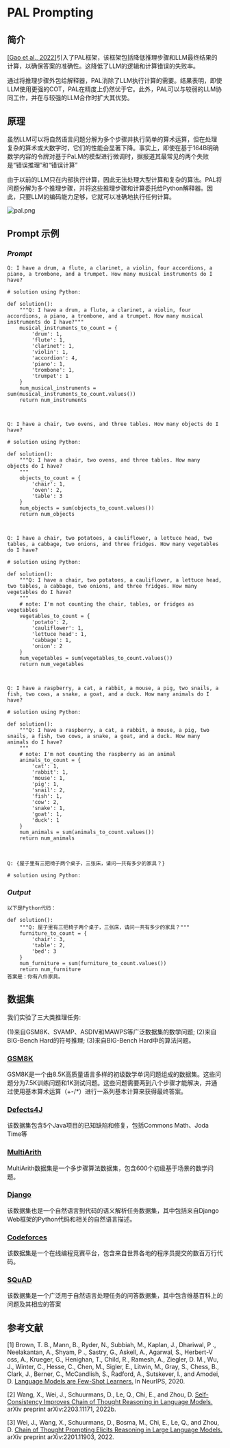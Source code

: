 # **PAL Prompting**

## 简介

[[Gao et al., 2022]](https://arxiv.org/abs/2211.10435)引入了PAL框架，该框架包括降低推理步骤和LLM最终结果的计算，以确保答案的准确性。这降低了LLM的逻辑和计算错误的失败率。

通过将推理步骤外包给解释器，PAL消除了LLM执行计算的需要。结果表明，即使LLM使用更强的COT，PAL在精度上仍然优于它。此外，PAL可以与较弱的LLM协同工作，并在与较强的LLM合作时扩大其优势。


## 原理

虽然LLM可以将自然语言问题分解为多个步骤并执行简单的算术运算，但在处理复杂的算术或大数字时，它们的性能会显著下降。事实上，即使在基于164B明确数学内容的令牌对基于PaLM的模型进行微调时，据报道其最常见的两个失败是“错误推理”和“错误计算”

由于以前的LLM只在内部执行计算，因此无法处理大型计算和复杂的算法。PAL将问题分解为多个推理步骤，并将这些推理步骤和计算委托给Python解释器。因此，只要LLM的编码能力足够，它就可以准确地执行任何计算。

![pal.png](img/pal.png)


## Prompt 示例

### *Prompt*

```
Q: I have a drum, a flute, a clarinet, a violin, four accordions, a piano, a trombone, and a trumpet. How many musical instruments do I have?

# solution using Python:

def solution():
    """Q: I have a drum, a flute, a clarinet, a violin, four accordions, a piano, a trombone, and a trumpet. How many musical instruments do I have?"""
    musical_instruments_to_count = {
        'drum': 1,
        'flute': 1,
        'clarinet': 1,
        'violin': 1,
        'accordion': 4,
        'piano': 1,
        'trombone': 1,
        'trumpet': 1
    }
    num_musical_instruments = sum(musical_instruments_to_count.values())
    return num_instruments



Q: I have a chair, two ovens, and three tables. How many objects do I have?

# solution using Python:

def solution():
    """Q: I have a chair, two ovens, and three tables. How many objects do I have?
    """
    objects_to_count = {
        'chair': 1,
        'oven': 2,
        'table': 3
    }
    num_objects = sum(objects_to_count.values())
    return num_objects



Q: I have a chair, two potatoes, a cauliflower, a lettuce head, two tables, a cabbage, two onions, and three fridges. How many vegetables do I have?

# solution using Python:

def solution():
    """Q: I have a chair, two potatoes, a cauliflower, a lettuce head, two tables, a cabbage, two onions, and three fridges. How many vegetables do I have?
    """
    # note: I'm not counting the chair, tables, or fridges as vegetables
    vegetables_to_count = {
        'potato': 2,
        'cauliflower': 1,
        'lettuce head': 1,
        'cabbage': 1,
        'onion': 2
    }
    num_vegetables = sum(vegetables_to_count.values())
    return num_vegetables



Q: I have a raspberry, a cat, a rabbit, a mouse, a pig, two snails, a fish, two cows, a snake, a goat, and a duck. How many animals do I have?

# solution using Python:

def solution():
    """Q: I have a raspberry, a cat, a rabbit, a mouse, a pig, two snails, a fish, two cows, a snake, a goat, and a duck. How many animals do I have?
    """
    # note: I'm not counting the raspberry as an animal
    animals_to_count = {
        'cat': 1,
        'rabbit': 1,
        'mouse': 1,
        'pig': 1,
        'snail': 2,
        'fish': 1,
        'cow': 2,
        'snake': 1,
        'goat': 1,
        'duck': 1
    }
    num_animals = sum(animals_to_count.values())
    return num_animals



Q: {屋子里有三把椅子两个桌子，三张床，请问一共有多少的家具？}

# solution using Python:
```

### *Output* 

```
以下是Python代码：

def solution():
    """Q: 屋子里有三把椅子两个桌子，三张床，请问一共有多少的家具？"""
    furniture_to_count = {
        'chair': 3,
        'table': 2,
        'bed': 3
    }
    num_furniture = sum(furniture_to_count.values())
    return num_furniture
答案是：你有八件家具。
```

## 数据集

我们实验了三大类推理任务:

(1)来自GSM8K、SVAMP、ASDIV和MAWPS等广泛数据集的数学问题;
(2)来自BIG-Bench Hard的符号推理;
(3)来自BIG-Bench Hard中的算法问题。

### [GSM8K](https://www.huggingface.co/datasets/gsm8k)
GSM8K是一个由8.5K高质量语言多样的初级数学单词问题组成的数据集。这些问题分为7.5K训练问题和1K测试问题。这些问题需要两到八个步骤才能解决，并通过使用基本算术运算（+-/*）进行一系列基本计算来获得最终答案。

### [Defects4J](https://github.com/rjust/defects4j)
该数据集包含5个Java项目的已知缺陷和修复，包括Commons Math、Joda Time等

### [MultiArith](https://www.huggingface.co/datasets/ChilleD/MultiArith)
MultiArith数据集是一个多步骤算法数据集，包含600个初级基于场景的数学问题。

### [Django](https://www.huggingface.co/datasets/AhmedSSoliman/DJANGO)
该数据集也是一个自然语言到代码的语义解析任务数据集，其中包括来自Django Web框架的Python代码和相关的自然语言描述。

### [Codeforces](https://www.kaggle.com/datasets/immortal3/codeforces-dataset)
该数据集是一个在线编程竞赛平台，包含来自世界各地的程序员提交的数百万行代码。

### [SQuAD](https://www.huggingface.co/datasets/squad)
该数据集是一个广泛用于自然语言处理任务的问答数据集，其中包含维基百科上的问题及其相应的答案

## 参考文献
[1] Brown, T. B., Mann, B., Ryder, N., Subbiah, M., Kaplan,
J., Dhariwal, P ., Neelakantan, A., Shyam, P ., Sastry, G.,
Askell, A., Agarwal, S., Herbert-V oss, A., Krueger, G.,
Henighan, T., Child, R., Ramesh, A., Ziegler, D. M., Wu,
J., Winter, C., Hesse, C., Chen, M., Sigler, E., Litwin, M.,
Gray, S., Chess, B., Clark, J., Berner, C., McCandlish,
S., Radford, A., Sutskever, I., and Amodei, D. [Language Models are Few-Shot Learners.](https://proceedings.neurips.cc/paper/2020/hash/1457c0d6bfcb4967418bfb8ac142f64a-Abstract.html)
In NeurIPS, 2020.

[2] Wang, X., Wei, J., Schuurmans, D., Le, Q., Chi, E.,
and Zhou, D. [Self-Consistency Improves Chain of Thought Reasoning in Language Models.](https://arxiv.org/abs/2203.11171v2) arXiv preprint
arXiv:2203.11171, 2022b.

[3] Wei, J., Wang, X., Schuurmans, D., Bosma, M., Chi, E., Le,
Q., and Zhou, D. [Chain of Thought Prompting Elicits Reasoning in Large Language Models.](https://arxiv.org/abs/2201.11903) arXiv preprint
arXiv:2201.11903, 2022.